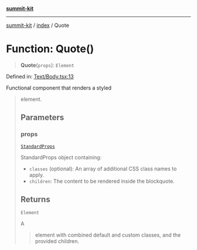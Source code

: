 [**summit-kit**](../../README.md)

***

[summit-kit](../../modules.md) / [index](../README.md) / Quote

# Function: Quote()

> **Quote**(`props`): `Element`

Defined in: [Text/Body.tsx:13](https://github.com/andrewgremlich/summit-kit/blob/c44779f906c26c4d645cd270b81c5a009ec18757/src/react/Text/Body.tsx#L13)

Functional component that renders a styled <blockquote> element.

## Parameters

### props

[`StandardProps`](../type-aliases/StandardProps.md)

StandardProps object containing:
  - `classes` (optional): An array of additional CSS class names to apply.
  - `children`: The content to be rendered inside the blockquote.

## Returns

`Element`

A <blockquote> element with combined default and custom classes, and the provided children.

